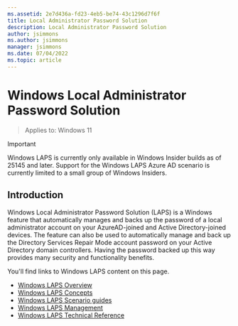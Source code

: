 ```yaml
---
ms.assetid: 2e7d436a-fd23-4eb5-be74-43c1296d7f6f
title: Local Administrator Password Solution
description: Local Administrator Password Solution
author: jsimmons
ms.author: jsimmons
manager: jsimmons
ms.date: 07/04/2022
ms.topic: article
---
```


# Windows Local Administrator Password Solution

>Applies to: Windows 11

> [!IMPORTANT]
> Windows LAPS is currently only available in Windows Insider builds as of 25145 and later. Support for the Windows LAPS Azure AD scenario is currently limited to a small group of Windows Insiders.

## Introduction

Windows Local Administrator Password Solution (LAPS) is a Windows feature that automatically manages and backs up the password of a local administrator account on your AzureAD-joined and Active Directory-joined devices. The feature can also be used to automatically manage and back up the Directory Services Repair Mode account password on your Active Directory domain controllers. Having the password backed up this way provides many security and functionality benefits.

You'll find links to Windows LAPS content on this page.

* [Windows LAPS Overview](../laps/laps-overview.md)
* [Windows LAPS Concepts](../laps/laps-concepts.md)
* [Windows LAPS Scenario guides](../laps/laps-scenarios.md)
* [Windows LAPS Management](../laps/laps-management.md)
* [Windows LAPS Technical Reference](../laps/laps-technicalreference.md)

